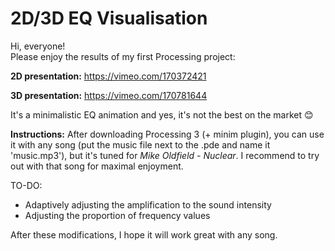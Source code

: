 # 2D/3D EQ Visualisation


Hi, everyone! <br>
Please enjoy the results of my first Processing project:

**2D presentation:** https://vimeo.com/170372421 <br>

**3D presentation:** https://vimeo.com/170781644

It's a minimalistic EQ animation and yes, it's not the best on the market :blush:

**Instructions:** After downloading Processing 3 (+ minim plugin), you can use it with any song (put the music file next to the .pde and name it 'music.mp3'), but it's tuned for *Mike Oldfield - Nuclear*. I recommend to try out with that song for maximal enjoyment. 

TO-DO:
  - Adaptively adjusting the amplification to the sound intensity
  - Adjusting the proportion of frequency values

After these modifications, I hope it will work great with any song.

